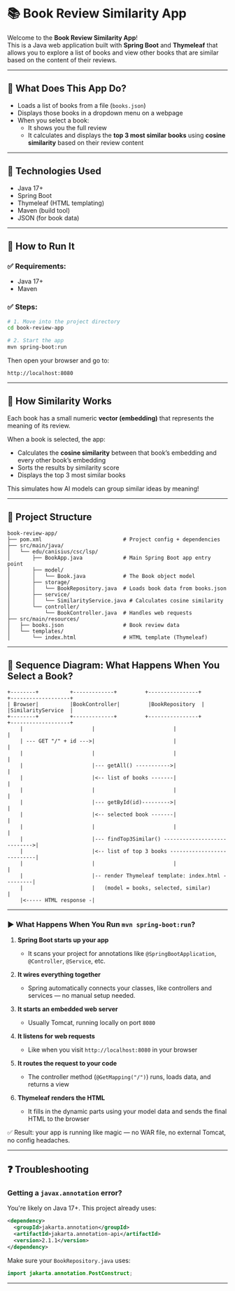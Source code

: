 # 📚 Book Review Similarity App

Welcome to the **Book Review Similarity App**!  
This is a Java web application built with **Spring Boot** and **Thymeleaf** that allows you to explore a list of books and view other books that are similar based on the content of their reviews.

---

## 🧠 What Does This App Do?

- Loads a list of books from a file (`books.json`)
- Displays those books in a dropdown menu on a webpage
- When you select a book:
  - It shows you the full review
  - It calculates and displays the **top 3 most similar books** using **cosine similarity** based on their review content

---

## 🧰 Technologies Used

- Java 17+
- Spring Boot
- Thymeleaf (HTML templating)
- Maven (build tool)
- JSON (for book data)

---

## 🚀 How to Run It

### ✅ Requirements:
- Java 17+
- Maven

### ✅ Steps:

```bash
# 1. Move into the project directory
cd book-review-app

# 2. Start the app
mvn spring-boot:run
```

Then open your browser and go to:

```
http://localhost:8080
```

---

## 🧮 How Similarity Works

Each book has a small numeric **vector (embedding)** that represents the meaning of its review.

When a book is selected, the app:
- Calculates the **cosine similarity** between that book’s embedding and every other book’s embedding
- Sorts the results by similarity score
- Displays the top 3 most similar books

This simulates how AI models can group similar ideas by meaning!

---

## 🧱 Project Structure

```
book-review-app/
├── pom.xml                          # Project config + dependencies
├── src/main/java/
│   └── edu/canisius/csc/lsp/
│       ├── BookApp.java             # Main Spring Boot app entry point
│       ├── model/
│       │   └── Book.java            # The Book object model
│       ├── storage/
│       │   └── BookRepository.java  # Loads book data from books.json
│       ├── service/
│       │   └── SimilarityService.java # Calculates cosine similarity
│       └── controller/
│           └── BookController.java  # Handles web requests
├── src/main/resources/
│   ├── books.json                   # Book review data
│   └── templates/
│       └── index.html               # HTML template (Thymeleaf)
```

---

## 🔁 Sequence Diagram: What Happens When You Select a Book?

```
+--------+          +-------------+         +----------------+        +-------------------+
| Browser|          |BookController|         |BookRepository  |        |SimilarityService  |
+--------+          +-------------+         +----------------+        +-------------------+
    |                      |                         |                         |
    | --- GET "/" + id --->|                         |                         |
    |                      |                         |                         |
    |                      |--- getAll() ----------->|                         |
    |                      |<-- list of books -------|                         |
    |                      |                         |                         |
    |                      |--- getById(id)--------->|                         |
    |                      |<-- selected book -------|                         |
    |                      |                         |                         |
    |                      |--- findTop3Similar() ---------------------------->|
    |                      |<-- list of top 3 books ---------------------------|
    |                      |                         |                         |
    |                      |-- render Thymeleaf template: index.html ---------|
    |                      |   (model = books, selected, similar)             |
    |<----- HTML response -|                                                  
```

---

### ▶️ What Happens When You Run `mvn spring-boot:run`?

1. **Spring Boot starts up your app**
   - It scans your project for annotations like `@SpringBootApplication`, `@Controller`, `@Service`, etc.

2. **It wires everything together**
   - Spring automatically connects your classes, like controllers and services — no manual setup needed.

3. **It starts an embedded web server**
   - Usually Tomcat, running locally on port `8080`

4. **It listens for web requests**
   - Like when you visit `http://localhost:8080` in your browser

5. **It routes the request to your code**
   - The controller method (`@GetMapping("/")`) runs, loads data, and returns a view

6. **Thymeleaf renders the HTML**
   - It fills in the dynamic parts using your model data and sends the final HTML to the browser

✅ Result: your app is running like magic — no WAR file, no external Tomcat, no config headaches.

---

## ❓ Troubleshooting

### Getting a `javax.annotation` error?
You're likely on Java 17+. This project already uses:
```xml
<dependency>
  <groupId>jakarta.annotation</groupId>
  <artifactId>jakarta.annotation-api</artifactId>
  <version>2.1.1</version>
</dependency>
```

Make sure your `BookRepository.java` uses:
```java
import jakarta.annotation.PostConstruct;
```

---


